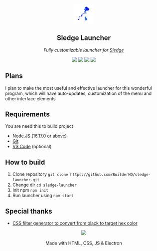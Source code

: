 <p align="center"><a href="https://github.com/44lr/sledge"><img src="img/icon.png"></img></a></p>
<h2 align="center">Sledge Launcher</h2>
<p align="center">
<i>Fully customizable launcher for <a href="https://github.com/44lr/sledge">Sledge</a></i>
<p align="center">
<img src="https://img.shields.io/github/downloads/BuilderHD/sledge-launcher/total?style=flat-square"></img>
<img src="https://img.shields.io/tokei/lines/github/BuilderHD/sledge-launcher?style=flat-square"></img>
<img src="https://img.shields.io/github/last-commit/BuilderHD/sledge-launcher?style=flat-square"></img>
<a href="https://discord.gg/CTWW4GWPgr"><img src="https://img.shields.io/discord/919624550466064494?label=discord&style=flat-square"></img></a>
</p>

## Plans
I plan to make the most useful and effective launcher for this wonderful program, which will have auto-updates, customization of the menu and other interface elements

## Requirements
You are need this to build project
* [Node.JS (16.17.0 or above)](https://nodejs.org/)
* [Git](https://git-scm.com/)
* [VS Code](https://code.visualstudio.com/) (optional)

## How to build
1. Clone repository ``git clone https://github.com/BuilderHD/sledge-launcher.git``
2. Change dir ``cd sledge-launcher``
3. Init npm ``npm init``
4. Run launcher using ``npm start``

## Special thanks
* [CSS filter generator to convert from black to target hex color](https://codepen.io/sosuke/pen/Pjoqqp)

<p align="center">
<a href="https://electronjs.org">
<img src="https://github.com/get-icon/geticon/blob/master/icons/electron.svg" style="height: 35px;"></img>
</a>
</p>
<p align="center">Made with HTML, CSS, JS & Electron</p>
